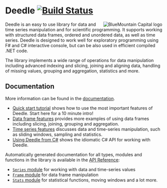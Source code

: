 Deedle [![Build Status](https://travis-ci.org/BlueMountainCapital/Deedle.png?branch=mainline)](https://travis-ci.org/BlueMountainCapital/Deedle)
======

<img align="right" src="https://github.com/BlueMountainCapital/Deedle/raw/master/docs/files/images/bmc.png" alt="BlueMountain Capital logo" />

Deedle is an easy to use library for data and time series manipulation and for scientific programming. It supports working with structured data frames, ordered and unordered data, as well as time series. Deedle is designed to work well for exploratory programming using F# and C# interactive console, but can be also used in efficient compiled .NET code.

The library implements a wide range of operations for data manipulation including advanced indexing and slicing, joining and aligning data, handling of missing values, grouping and aggregation, statistics and more.

Documentation
-------------

More information can be found in the [documentation](http://bluemountaincapital.github.io/Deedle/).

 * [Quick start tutorial](http://bluemountaincapital.github.io/Deedle/tutorial.html) shows how to use the most important 
   features of Deedle. Start here for a 10 minute intro!
 * [Data frame features](http://bluemountaincapital.github.io/Deedle/frame.html) provides more examples of using data frames including slicing, joining, grouping and aggregation.
 * [Time series features](http://bluemountaincapital.github.io/Deedle/series.html) discusses data and time-series manipulation, such as sliding windows, sampling and statistics.
 * [Using Deedle from C#](http://bluemountaincapital.github.io/Deedle/csharpintro.html) shows the idiomatic C# API for working with Deedle.

Automatically generated documentation for all types, modules and functions in the library 
is available in the [API Reference](http://bluemountaincapital.github.io/Deedle/reference/index.html):

 * [`Series` module](http://bluemountaincapital.github.io/Deedle/reference/deedle-seriesmodule.html) for working with data and time-series values
 * [`Frame` module](http://bluemountaincapital.github.io/Deedle/reference/deedle-framemodule.html) for data frame manipulation
 * [`Stats` module](http://bluemountaincapital.github.io/Deedle/reference/deedle-stats.html) for statistical functions, moving windows and a lot more.
